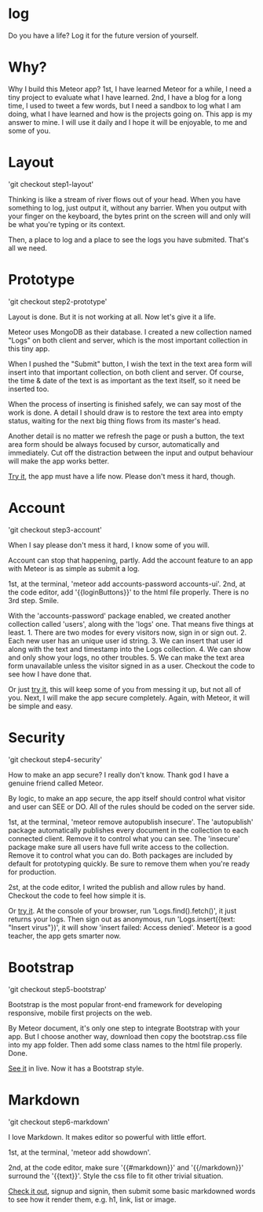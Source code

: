 log
===

Do you have a life? Log it for the future version of yourself.

# Why?

Why I build this Meteor app? 1st, I have learned Meteor for a while, I need a tiny project to evaluate what I have learned. 2nd, I have a blog for a long time, I used to tweet a few words, but I need a sandbox to log what I am doing, what I have learned and how is the projects going on. This app is my answer to mine. I will use it daily and I hope it will be enjoyable, to me and some of you.

# Layout

'git checkout step1-layout'

Thinking is like a stream of river flows out of your head. When you have something to log, just output it, without any barrier. When you output with your finger on the keyboard, the bytes print on the screen will and only will be what you're typing or its context.

Then, a place to log and a place to see the logs you have submited. That's all we need.

# Prototype

'git checkout step2-prototype'

Layout is done. But it is not working at all. Now let's give it a life.

Meteor uses MongoDB as their database. I created a new collection named "Logs" on both client and server, which is the most important collection in this tiny app.

When I pushed the "Submit" button, I wish the text in the text area form will insert into that important collection, on both client and server. Of course, the time & date of the text is as important as the text itself, so it need be inserted too.

When the process of inserting is finished safely, we can say most of the work is done. A detail I should draw is to restore the text area into empty status, waiting for the next big thing flows from its master's head.
    
Another detail is no matter we refresh the page or push a button, the text area form should be always focused by cursor, automatically and immediately. Cut off the distraction between the input and output behaviour will make the app works better.

[Try it](http://log-step2-prototype.meteor.com), the app must have a life now. Please don't mess it hard, though.

# Account

'git checkout step3-account'

When I say please don't mess it hard, I know some of you will.

Account can stop that happening, partly. Add the account feature to an app with Meteor is as simple as submit a log.

1st, at the terminal, 'meteor add accounts-password accounts-ui'. 2nd, at the code editor, add '{{loginButtons}}' to the html file properly. There is no 3rd step. Smile.

With the 'accounts-password' package enabled, we created another collection called 'users', along with the 'logs' one. That means five things at least. 1. There are two modes for every visitors now, sign in or sign out. 2. Each new user has an unique user id string. 3. We can insert that user id along with the text and timestamp into the Logs collection. 4. We can show and only show your logs, no other troubles. 5. We can make the text area form unavailable unless the visitor signed in as a user. Checkout the code to see how I have done that.

Or just [try it](http://log-step3-account.meteor.com), this will keep some of you from messing it up, but not all of you. Next, I will make the app secure completely. Again, with Meteor, it will be simple and easy.

# Security

'git checkout step4-security'

How to make an app secure? I really don't know. Thank god I have a genuine friend called Meteor.

By logic, to make an app secure, the app itself should control what visitor and user can SEE or DO. All of the rules should be coded on the server side.

1st, at the terminal, 'meteor remove autopublish insecure'. The 'autopublish' package automatically publishes every document in the collection to each connected client. Remove it to control what you can see. The 'insecure' package make sure all users have full write access to the collection. Remove it to control what you can do. Both packages are included by default for prototyping quickly. Be sure to remove them when you're ready for production.

2st, at the code editor, I writed the publish and allow rules by hand. Checkout the code to feel how simple it is.

Or [try it](http://log-step4-security.meteor.com). At the console of your browser, run 'Logs.find().fetch()', it just returns your logs. Then sign out as anonymous, run 'Logs.insert({text: "Insert virus"})', it will show 'insert failed: Access denied'. Meteor is a good teacher, the app gets smarter now.

# Bootstrap

'git checkout step5-bootstrap'

Bootstrap is the most popular front-end framework for developing responsive, mobile first projects on the web.

By Meteor document, it's only one step to integrate Bootstrap with your app. But I choose another way, download then copy the bootstrap.css file into my app folder. Then add some class names to the html file properly. Done.

[See it](http://log-step5-bootstrap.meteor.com) in live. Now it has a Bootstrap style.

# Markdown

'git checkout step6-markdown'

I love Markdown. It makes editor so powerful with little effort.

1st, at the terminal, 'meteor add showdown'.

2nd, at the code editor, make sure '{{#markdown}}' and '{{/markdown}}' surround the '{{text}}'. Style the css file to fit other trivial situation.

[Check it out](http://log-step6-markdown.meteor.com), signup and signin, then submit some basic markdowned words to see how it render them, e.g. h1, link, list or image.
